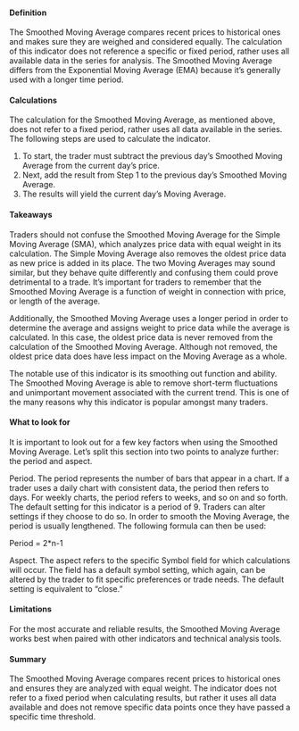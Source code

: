 #### Definition

The Smoothed Moving Average compares recent prices to historical ones and makes sure they are weighed and considered equally. The calculation of this indicator does not reference a specific or fixed period, rather uses all available data in the series for analysis. The Smoothed Moving Average differs from the Exponential Moving Average (EMA) because it’s generally used with a longer time period. 

#### Calculations

The calculation for the Smoothed Moving Average, as mentioned above, does not refer to a fixed period, rather uses all data available in the series. The following steps are used to calculate the indicator.

1.  To start, the trader must subtract the previous day’s Smoothed Moving Average from the current day’s price.
2.  Next, add the result from Step 1 to the previous day’s Smoothed Moving Average.
3.  The results will yield the current day’s Moving Average.

#### Takeaways

Traders should not confuse the Smoothed Moving Average for the Simple Moving Average (SMA), which analyzes price data with equal weight in its calculation. The Simple Moving Average also removes the oldest price data as new price is added in its place. The two Moving Averages may sound similar, but they behave quite differently and confusing them could prove detrimental to a trade. It’s important for traders to remember that the Smoothed Moving Average is a function of weight in connection with price, or length of the average.

Additionally, the Smoothed Moving Average uses a longer period in order to determine the average and assigns weight to price data while the average is calculated. In this case, the oldest price data is never removed from the calculation of the Smoothed Moving Average. Although not removed, the oldest price data does have less impact on the Moving Average as a whole.

The notable use of this indicator is its smoothing out function and ability. The Smoothed Moving Average is able to remove short-term fluctuations and unimportant movement associated with the current trend. This is one of the many reasons why this indicator is popular amongst many traders. 

#### What to look for

It is important to look out for a few key factors when using the Smoothed Moving Average. Let’s split this section into two points to analyze further: the period and aspect.

Period. The period represents the number of bars that appear in a chart. If a trader uses a daily chart with consistent data, the period then refers to days. For weekly charts, the period refers to weeks, and so on and so forth. The default setting for this indicator is a period of 9. Traders can alter settings if they choose to do so. In order to smooth the Moving Average, the period is usually lengthened. The following formula can then be used: 

Period = 2\*n-1

Aspect. The aspect refers to the specific Symbol field for which calculations will occur. The field has a default symbol setting, which again, can be altered by the trader to fit specific preferences or trade needs. The default setting is equivalent to “close.”

#### Limitations

For the most accurate and reliable results, the Smoothed Moving Average works best when paired with other indicators and technical analysis tools.

#### Summary

The Smoothed Moving Average compares recent prices to historical ones and ensures they are analyzed with equal weight. The indicator does not refer to a fixed period when calculating results, but rather it uses all data available and does not remove specific data points once they have passed a specific time threshold.